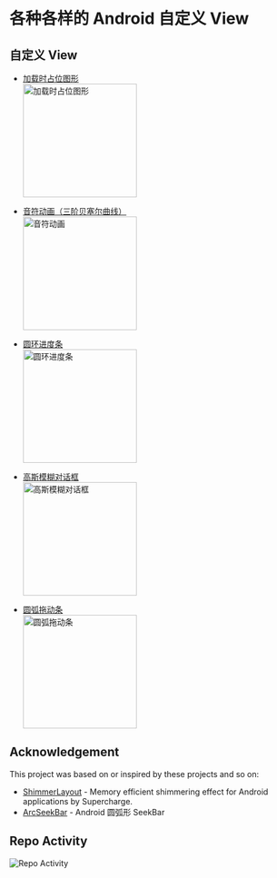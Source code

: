 # 各种各样的 Android 自定义 View

## 自定义 View

+ [加载时占位图形](https://github.com/cnwutianhao/android-view/tree/main/app/src/main/java/com/tyhoo/android/view/ui/skeleton)
  <br/><img src="https://github.com/cnwutianhao/android-view/assets/13990136/9ab86307-6975-4ee4-9d5b-cb5e7c2413bd" alt="加载时占位图形" width="200" />
  
+ [音符动画（三阶贝塞尔曲线）](https://github.com/cnwutianhao/android-view/tree/main/app/src/main/java/com/tyhoo/android/view/ui/floatnode)
  <br><img src="https://github.com/cnwutianhao/android-view/assets/13990136/86642fbb-294c-43ec-a287-f38c6b1e1234" alt="音符动画" width="200" />

+ [圆环进度条](https://github.com/cnwutianhao/android-view/tree/main/app/src/main/java/com/tyhoo/android/view/ui/progressbar)
  <br/><img src="https://github.com/cnwutianhao/android-view/assets/13990136/83bec275-c379-4700-b6f5-917fcbc6b00f" alt="圆环进度条" width="200" />

+ [高斯模糊对话框](https://github.com/cnwutianhao/android-view/tree/main/app/src/main/java/com/tyhoo/android/view/ui/blurdialog)
  <br/><img src="https://github.com/cnwutianhao/android-view/assets/13990136/4b4a1338-5850-4768-91a6-d43a69a73074" alt="高斯模糊对话框" width="200" />

+ [圆弧拖动条](https://github.com/cnwutianhao/android-view/tree/main/app/src/main/java/com/tyhoo/android/view/ui/seekbar)
  <br/><img src="https://github.com/cnwutianhao/android-view/assets/13990136/0e657370-bb8d-4c66-a19b-22b40d5edaed" alt="圆弧拖动条" width="200" />

## Acknowledgement

This project was based on or inspired by these projects and so on:
+ [ShimmerLayout](https://github.com/team-supercharge/ShimmerLayout) - Memory efficient shimmering effect for Android applications by Supercharge.
+ [ArcSeekBar](https://github.com/GcsSloop/arc-seekbar) - Android 圆弧形 SeekBar

## Repo Activity

![Repo Activity](https://repobeats.axiom.co/api/embed/78750016cd7b355ffbc428687fdf28546ce32ab4.svg "Repobeats analytics image")
